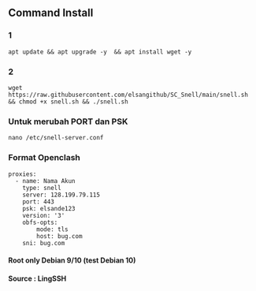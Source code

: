 ## Command Install
### 1
```
apt update && apt upgrade -y  && apt install wget -y
```
### 2
```
wget https://raw.githubusercontent.com/elsangithub/SC_Snell/main/snell.sh && chmod +x snell.sh && ./snell.sh
```
### Untuk merubah PORT dan PSK
```
nano /etc/snell-server.conf
```

### Format Openclash
```
proxies:
  - name: Nama Akun
    type: snell
    server: 128.199.79.115
    port: 443
    psk: elsande123
    version: '3'
    obfs-opts:
        mode: tls
        host: bug.com
    sni: bug.com
```
#### Root only Debian 9/10 (test Debian 10)
#### Source : LingSSH
